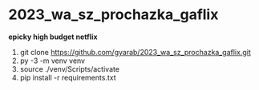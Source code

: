 # 2023_wa_sz_prochazka_gaflix
**epicky high budget netflix**
1. git clone https://github.com/gyarab/2023_wa_sz_prochazka_gaflix.git
2. py -3 -m venv venv
3. source ./venv/Scripts/activate
4. pip install -r requirements.txt
